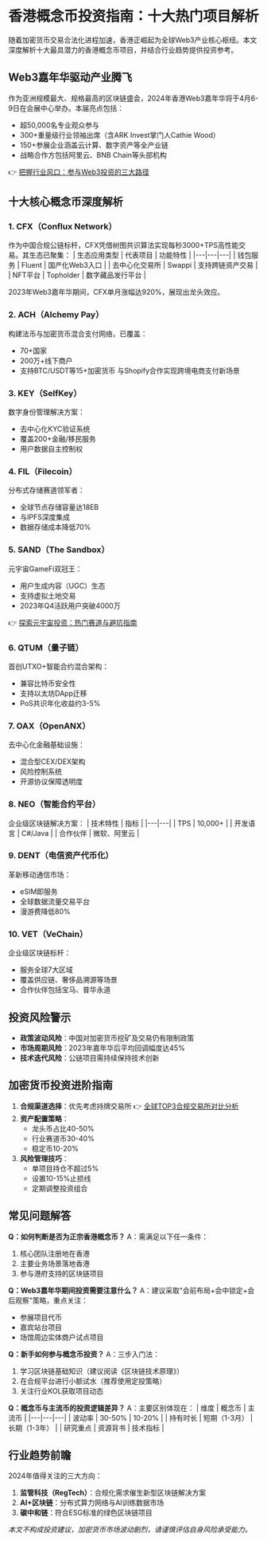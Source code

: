 # 香港概念币投资指南：十大热门项目解析

随着加密货币交易合法化进程加速，香港正崛起为全球Web3产业核心枢纽。本文深度解析十大最具潜力的香港概念币项目，并结合行业趋势提供投资参考。

## Web3嘉年华驱动产业腾飞
作为亚洲规模最大、规格最高的区块链盛会，2024年香港Web3嘉年华将于4月6-9日在会展中心举办。本届亮点包括：
- 超50,000名专业观众参与
- 300+重量级行业领袖出席（含ARK Invest掌门人Cathie Wood）
- 150+参展企业涵盖云计算、数字资产等全产业链
- 战略合作方包括阿里云、BNB Chain等头部机构

👉 [把握行业风口：参与Web3投资的三大路径](https://bit.ly/okx_welcome)

## 十大核心概念币深度解析

### 1. CFX（Conflux Network）
作为中国合规公链标杆，CFX凭借树图共识算法实现每秒3000+TPS高性能交易。其生态已聚集：
| 生态应用类型 | 代表项目 | 功能特性 |
|---|---|---|
| 钱包服务 | Fluent | 国产化Web3入口 |
| 去中心化交易所 | Swappi | 支持跨链资产交易 |
| NFT平台 | Topholder | 数字藏品发行平台 |

2023年Web3嘉年华期间，CFX单月涨幅达920%，展现出龙头效应。

### 2. ACH（Alchemy Pay）
构建法币与加密货币混合支付网络，已覆盖：
- 70+国家
- 200万+线下商户
- 支持BTC/USDT等15+加密货币
与Shopify合作实现跨境电商支付新场景

### 3. KEY（SelfKey）
数字身份管理解决方案：
- 去中心化KYC验证系统
- 覆盖200+金融/移民服务
- 用户数据自主控制权

### 4. FIL（Filecoin）
分布式存储赛道领军者：
- 全球节点存储容量达18EB
- 与IPFS深度集成
- 数据存储成本降低70%

### 5. SAND（The Sandbox）
元宇宙GameFi双冠王：
- 用户生成内容（UGC）生态
- 支持虚拟土地交易
- 2023年Q4活跃用户突破4000万

👉 [探索元宇宙投资：热门赛道与避坑指南](https://bit.ly/okx_welcome)

### 6. QTUM（量子链）
首创UTXO+智能合约混合架构：
- 兼容比特币安全性
- 支持以太坊DApp迁移
- PoS共识年化收益约3-5%

### 7. OAX（OpenANX）
去中心化金融基础设施：
- 混合型CEX/DEX架构
- 风险控制系统
- 开源协议保障透明度

### 8. NEO（智能合约平台）
企业级区块链解决方案：
| 技术特性 | 指标 |
|---|---|
| TPS | 10,000+ |
| 开发语言 | C#/Java |
| 合作伙伴 | 微软、阿里云 |

### 9. DENT（电信资产代币化）
革新移动通信市场：
- eSIM即服务
- 全球数据流量交易平台
- 漫游费降低80%

### 10. VET（VeChain）
企业级区块链标杆：
- 服务全球7大区域
- 覆盖供应链、奢侈品溯源等场景
- 合作伙伴包括宝马、普华永道

## 投资风险警示
- **政策波动风险**：中国对加密货币挖矿及交易仍有限制政策
- **市场周期风险**：2023年嘉年华后平均回调幅度达45%
- **技术迭代风险**：公链项目需持续保持技术创新

## 加密货币投资进阶指南
1. **合规渠道选择**：优先考虑持牌交易所
👉 [全球TOP3合规交易所对比分析](https://bit.ly/okx_welcome)
2. **资产配置策略**：
   - 龙头币占比40-50%
   - 行业赛道币30-40%
   - 稳定币10-20%
3. **风险管理技巧**：
   - 单项目持仓不超过5%
   - 设置10-15%止损线
   - 定期调整投资组合

## 常见问题解答
**Q：如何判断是否为正宗香港概念币？**
A：需满足以下任一条件：
1. 核心团队注册地在香港
2. 主要业务场景落地香港
3. 参与港府支持的区块链项目

**Q：Web3嘉年华期间投资需要注意什么？**
A：建议采取"会前布局+会中锁定+会后观察"策略，重点关注：
- 参展项目代币
- 嘉宾站台项目
- 场馆周边实体商户试点项目

**Q：新手如何参与概念币投资？**
A：三步入门法：
1. 学习区块链基础知识（建议阅读《区块链技术原理》）
2. 在合规平台进行小额试水（推荐使用定投策略）
3. 关注行业KOL获取项目动态

**Q：概念币与主流币的投资逻辑差异？**
A：主要区别体现在：
| 维度 | 概念币 | 主流币 |
|---|---|---|
| 波动率 | 30-50% | 10-20% |
| 持有时长 | 短期（1-3月） | 长期（1-3年） |
| 研究重点 | 资源背书 | 技术指标 |

## 行业趋势前瞻
2024年值得关注的三大方向：
1. **监管科技（RegTech）**：合规化需求催生新型区块链解决方案
2. **AI+区块链**：分布式算力网络与AI训练数据市场
3. **碳中和链**：符合ESG标准的绿色区块链项目

*本文不构成投资建议，加密货币市场波动剧烈，请谨慎评估自身风险承受能力。*